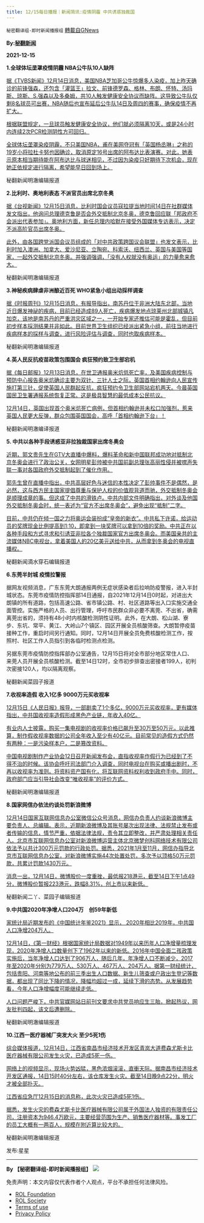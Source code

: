 ```yaml
---
title: 12/15每日播报｜新闻简讯:疫情阴霾 中共诱惑独裁国
---
```

`秘密翻译组-即时新闻播报组` [轉載自GNews](https://gnews.org/zh-hans/1757517/)

**By:[秘翻新闻](https://gtv.org/broadcast/watch/61b9ae5256f4921401b8245d)**

**2021-12-15**

**1.全球体坛垄罩疫情阴霾 NBA公牛队10人缺阵**

[据《TVBS新闻》12月14日消息，美国NBA芝加哥公牛惊爆多人染疫，加上昨天确诊的前锋强森，还包含「灌篮王」拉文、前锋德罗森、格林、布朗、怀特、汤玛斯、琼斯、S.强森以及多桑姆，共10人触发健康安全协议而缺阵。这导致公牛队仅剩8名球员可出赛，NBA随后也宣布延后公牛队14日及周四的赛事，确保疫情不再扩大。](https://tw.news.yahoo.com/%E9%AB%94%E5%A3%87%E6%96%B0%E5%86%A0%E7%96%AB%E6%83%85%E7%87%92-nba%E5%85%AC%E7%89%9B10%E4%BA%BA%E7%BC%BA%E9%99%A3-%E5%B7%AE%E9%BB%9E%E6%B2%92%E4%BA%BA%E5%8F%AF%E5%87%BA%E8%B3%BD-022414728.html)

[根据联盟规定，一旦球员触发健康安全协议，他们就必须隔离10天，或是24小时内连续2次PCR检测阴性方可回归。](https://tw.news.yahoo.com/%E9%AB%94%E5%A3%87%E6%96%B0%E5%86%A0%E7%96%AB%E6%83%85%E7%87%92-nba%E5%85%AC%E7%89%9B10%E4%BA%BA%E7%BC%BA%E9%99%A3-%E5%B7%AE%E9%BB%9E%E6%B2%92%E4%BA%BA%E5%8F%AF%E5%87%BA%E8%B3%BD-022414728.html)

[全球体坛垄罩染疫阴霾，不只美国NBA，甫在美网夺冠有「英国杨丞琳」之称的19岁小将拉杜卡努也因确诊，取消原定16号出席的阿布达比表演赛。对此，她表示原本相当期待能在阿布达比与球迷相见，不过因为染疫只好期待下次机会，现在她正依规定进行隔离，希望能早日回到场上。](https://tw.news.yahoo.com/%E9%AB%94%E5%A3%87%E6%96%B0%E5%86%A0%E7%96%AB%E6%83%85%E7%87%92-nba%E5%85%AC%E7%89%9B10%E4%BA%BA%E7%BC%BA%E9%99%A3-%E5%B7%AE%E9%BB%9E%E6%B2%92%E4%BA%BA%E5%8F%AF%E5%87%BA%E8%B3%BD-022414728.html)

秘翻新闻明澈编辑报道

**2.比利时、奥地利表态 不派官员出席北京冬奥**

[据《台视新闻》12月15日消息，比利时国会议员寇拉提当地时间14日在社群媒体发文指出，他询问总理德克鲁是否会外交抵制北京冬奥，德克鲁回应联「邦政府不会派出代表参加」。奥地利方面，新任总理内哈默在接受外国媒体专访表示，决定不派高阶官员出席冬奥。](https://tw.news.yahoo.com/%E6%AF%94%E5%88%A9%E6%99%82-%E5%A5%A7%E5%9C%B0%E5%88%A9%E8%A1%A8%E6%85%8B-%E4%B8%8D%E6%B4%BE%E5%AE%98%E5%93%A1%E5%87%BA%E5%B8%AD%E5%8C%97%E4%BA%AC%E5%86%AC%E5%A5%A7-003149213.html)

[此外，由各国跨党派国会议员组成的「对中共政策跨国议会联盟」也发文表示，比利时加入澳洲、加拿大、爱沙尼亚、立陶宛、科索沃、纽西兰、英国与美国等国家，一起外交抵制北京冬奥。并强调强调，「没有人权就没有奥运」的力量愈来愈大。](https://tw.news.yahoo.com/%E6%AF%94%E5%88%A9%E6%99%82-%E5%A5%A7%E5%9C%B0%E5%88%A9%E8%A1%A8%E6%85%8B-%E4%B8%8D%E6%B4%BE%E5%AE%98%E5%93%A1%E5%87%BA%E5%B8%AD%E5%8C%97%E4%BA%AC%E5%86%AC%E5%A5%A7-003149213.html)

秘翻新闻明澈编辑报道

**3.神秘疾病肆虐非洲酿近百死 WHO紧急小组出动採样调查**

[据《时报周刊》12月15日消息，有报导指出，南苏丹位于非洲大陆东北部，当地近日爆发神祕的疾病，目前已经造成89人死亡，疾病爆发地点琼莱州北部城镇凡加克，该地是南苏丹的严重洪灾区域之一，一开始专家还推估可能是霍乱，但目前初步样本採测结果并非如此。目前世界卫生组织已经派出紧急小组，前往当地进行疾病样本的採样与调查，进行风险评估与调查，同时也取疾病样本。](https://www.ctwant.com/article/156461?utm_source=yahoo&amp;utm_medium=rss&amp;utm_campaign=156461)

秘翻新闻明澈编辑报道

**4.英人民反抗疫苗政策包围国会  疯狂预约致卫生部宕机**

[据《每日邮报》12月13日消息，在世卫通报奥米炕低死亡率，及美国疾病控制与预防中心报告奥米炕确诊主要为双针、三针人士之际，英国首相约翰逊向人民宣传施打第三针，促使英国人民群起反抗，疯狂预约令卫生部网站宕机两天。今晨英国国民卫生署通报系统恢复正常。这是极具智慧的最低成本公民抗议。](https://www.dailymail.co.uk/news/article-10303621/NHS-website-CRASHES-thousands-try-book-Covid-booster-jabs.html)

[12月14日，英国出现首个奥米炕死亡病例，但首相约翰逊并未松口加强剂，惹来英国人民更大反弹，群众包围英国国会，高呼「首相约翰逊下台」！](https://www.dailymail.co.uk/news/article-10303621/NHS-website-CRASHES-thousands-try-book-Covid-booster-jabs.html)

秘翻新闻明澈编译报道

**5. 中共以各种手段诱惑亚非拉独裁国家出席冬奥会**

[近期，郭文贵先生在GTV大直播中爆料，爆料革命和新中国联邦成功地对抵制北京冬奥会进行了政治公关，女网明星彭帅被中共国前副总理张高丽性侵并被噤声失联一事对各国政府外交抵制起到了催化作用。](https://gtv.org/video/id=61b5f49556f4921401b604a9)

[郭先生曾在直播中指出，中共高层好色与迷信的本性决定了彭帅事件不是偶然，是必然，这与西方民主国家提倡尊重与保护人权的价值观背道而驰，外交抵制冬奥会是顺理成章的事。但这成了中共的滑铁卢。中共内部文件明确指出，对外谈及他国外交抵制冬奥会时，统一表述为“官方不出席冬奥会”，避免出现“抵制”二字。](https://gtv.org/video/id=61b5f49556f4921401b604a9)

[目前，中共仍在倾一国之力将奥运会装扮成“皇帝的新衣”。中共私下许诺，给运动员的奖牌现金比例提高到1:10，即拿到一块奖牌可以拿到10倍的奖励。中共正在以各种手段和方式寻求和引诱亚非拉各个独裁国家官方出席冬奥会。而美国亲共的主流媒体NBC电视台，拿着美国人的20亿美元送给中共，从而拿到冬奥会的电视直播权。](https://gtv.org/video/id=61b5f49556f4921401b604a9)

秘翻新闻滴水穿石编辑报道

**6.东莞半封城 疫情拉警报**

据网友视频消息，广东东莞大朗通报两例无症状感染者后拉响防疫警报，进入半封城状态。东莞市疫情防控指挥部14日通报，自2021年12月14日0时起，对进出大朗镇的所有道路，包括高速公路、省市镇公路、村、社区道路等出入口实施交通全面管控。实施严格的人员、出行管理，呼吁市民群众非必要不离莞、不出省，确需离莞出省的，须持有48小时内核酸检测阴性证明。此外，在大朗、松山湖、寮步、东坑、常平、黄江、大岭山7个镇区、园区开展全员核酸筛查。大朗暂停疫苗接种工作，重启时间另行通知。同时，12月14日开展全员免费核酸检测工作，按照村、社区工作人员指引到各临时检测点检测。

另据东莞市疫情防控指挥部办公室通告，12月15日将对全市部分地区常住人口、来莞人员开展全员核酸检测。截至14日12时，全市初步排查出密接者199人，初判次密接120人，均以隔离观察。

秘翻新闻菜园子报道

**7.收视率造假  收入1亿多 9000万元买收视率**

[12月15日《人民日报》报导，一部剧卖了1个多亿，9000万元买收视率，更有媒体指出，中共国收视率造假形成黑色产业链，年收入40亿。](https://www.chinatimes.com/realtimenews/20211215001949-260409?chdtv)

[有业内人士披露，购买一集电视剧的收视率价格已飙升至30万至50万元，以此推算，制作假收视率数据的公司全年收入至少有40亿元。目前常见的造假方式仍然有两种：一是污染样本户，二是篡改资料。](https://www.chinatimes.com/realtimenews/20211215001949-260409?chdtv)

[中国电视剧制作产业协会12日召开新闻发布会，直指收视率作假行为已经到了不得不治的时候。该协会呼吁司法部门介入调查，同时电视台在购买或播出剧时，不再以收视率为准则。将资料资产国有化，将互联网资料权利收到政府手中。同时，政府部门应当引导社会改变“唯收视率”的评价方式。](https://www.chinatimes.com/realtimenews/20211215001949-260409?chdtv)

秘翻新闻明澈编辑报道

**8.国家网信办依法约谈处罚新浪微博**

[12月14日国家互联网信息办公室微信公众号消息，网信办负责人约谈新浪微博主要负责人、总编辑。表示，近期新浪微博及其账号屡次出现法律、法规禁止发布或者传输的信息，情节严重，依据法律法规，责令其立即整改，并严肃处理相关责任人。北京市互联网信息办公室对新浪微博运营主体北京微梦创科网络技术有限公司依法予以共计300万元罚款的行政处罚。据悉，2021年1月至11月，网信办指导北京市互联网信息办公室，对新浪微博实施44次处置处罚，多次予以顶格50万元罚款，共累计罚款1430万元。](https://www.epochtimes.com/gb/21/12/14/n13436457.htm)

[消息一出，12月14日，微博股价一度重挫，最低报218港元，截至14日下午1点49分，微博股价暂报223港元，跌幅8.31%，创上市以来新低。](https://www.epochtimes.com/gb/21/12/14/n13436457.htm)

秘翻新闻二丫、菜园子编辑报道

**9.中共国2020年净增人口204万　创59年新低**

[家统计局近期发布的《中国统计年鉴2021》显示， 2020年相比2019年，中共国人口净增204万人。](https://www.hk01.com/%E5%8D%B3%E6%99%82%E4%B8%AD%E5%9C%8B/712171/%E4%B8%AD%E5%9C%8B2020%E5%B9%B4%E6%B7%A8%E5%A2%9E%E4%BA%BA%E5%8F%A3204%E8%90%AC-%E5%89%B559%E5%B9%B4%E6%96%B0%E4%BD%8E)

[12月14日，《第一财经》根据国家统计局数据对1949年以来历年人口净增量梳理发现，2020年净增人口数量创下了1962年以来的新低。2016年中国全面二孩政策实施后，当年净增人口达到了906万人，随后几年，年净增人口不断减少，2017年至2020年分别为779万人、530万人、467万人、204万人。据第一财经统计，包括贵阳、河南等地公布的前三季出生人口数据、新生儿筛查或户政出生登记等数据，都出现了同比下降的情况，降幅均超过一成，延续下滑的态势。从发展趋势看，今年人口净增幅度可能继续走低。](https://www.hk01.com/%E5%8D%B3%E6%99%82%E4%B8%AD%E5%9C%8B/712171/%E4%B8%AD%E5%9C%8B2020%E5%B9%B4%E6%B7%A8%E5%A2%9E%E4%BA%BA%E5%8F%A3204%E8%90%AC-%E5%89%B559%E5%B9%B4%E6%96%B0%E4%BD%8E)

[人口问题严峻下，中共官媒网站日前刊文要求中共党员响应生三胎，掀起热议，网友批判四起，该文后遭删除。](https://www.hk01.com/%E5%8D%B3%E6%99%82%E4%B8%AD%E5%9C%8B/712171/%E4%B8%AD%E5%9C%8B2020%E5%B9%B4%E6%B7%A8%E5%A2%9E%E4%BA%BA%E5%8F%A3204%E8%90%AC-%E5%89%B559%E5%B9%B4%E6%96%B0%E4%BD%8E)

秘翻新闻明澈编辑报道

**10.江西一医疗器械厂突发大火 至少5死1伤**

[综合媒体报道，12月14日，江西省南昌市经济技术开发区青岚大道费森尤斯卡比医疗器械有限公司发生火灾，已造成5死一伤。](https://www.163.com/dy/article/GR8BQH9M0552N372.html?f=post2020_dy_recommends)

[网络上的视频显示，现场火势凶猛，黑色浓烟滚滚，直衝天际。据南昌市经济技术开发区通报，14日15时40分左右，该仓库发生火灾。截至14日晚9点22分，明火才被全部扑灭。](https://www.163.com/dy/article/GR8BQH9M0552N372.html?f=post2020_dy_recommends)

[江西省应急厅12月15日的消息称，此次火灾已造成5死1伤。](https://www.163.com/dy/article/GR8BQH9M0552N372.html?f=post2020_dy_recommends)

[据悉，发生火灾的费森尤斯卡比医疗器械有限公司属于外国法人独资的有限责任公司，注册资本为946.4万欧元，主要经营范围为生产、销售医疗器材等。事发工厂的员工大概有一两百人，规模在附近算比较大的。](https://www.163.com/dy/article/GR8BQH9M0552N372.html?f=post2020_dy_recommends)

秘翻新闻明澈编辑报道

发布:星星

* * *

**By 【秘密翻译组-即时新闻播报组】**
![](https://assets.gnews.org/wp-content/uploads/2021/12/IMAGE-2021-12-13-113746.jpg)
 

免责声明：本文内容仅代表作者个人观点，平台不承担任何法律风险。

- [ROL Foundation](https://rolfoundation.org/)
- [ROL Society](https://rolsociety.org/)
- [Terms of use](https://gnews.org/terms-of-use-3/)
- [Privacy Policy](https://gnews.org/privacy-policy/)
